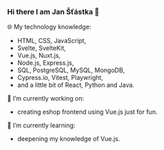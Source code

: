 ### Hi there I am Jan Šťástka 👋

🌐 My technology knowledge:
- HTML, CSS, JavaScript,
- Svelte, SvelteKit,
- Vue.js, Nuxt.js,
- Node.js, Express.js,
- SQL, PostgreSQL, MySQL, MongoDB,
- Cypress.io, Vitest, Playwright,
- and a little bit of React, Python and Java.

🔭 I’m currently working on:
- creating eshop frontend using Vue.js just for fun.

🌱 I’m currently learning:
- deepening my knowledge of Vue.js.

<!--
**StastkaJan/StastkaJan** is a ✨ _special_ ✨ repository because its `README.md` (this file) appears on your GitHub profile.

Here are some ideas to get you started:

- 🔭 I’m currently working on ...
- 🌱 I’m currently learning ...
- 👯 I’m looking to collaborate on ...
- 🤔 I’m looking for help with ...
- 💬 Ask me about ...
- 📫 How to reach me: ...
- 😄 Pronouns: ...
- ⚡ Fun fact: ...
-->
